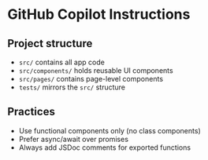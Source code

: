 # GitHub Copilot Instructions

## Project structure
- `src/` contains all app code
- `src/components/` holds reusable UI components
- `src/pages/` contains page-level components
- `tests/` mirrors the `src/` structure

## Practices
- Use functional components only (no class components)
- Prefer async/await over promises
- Always add JSDoc comments for exported functions
